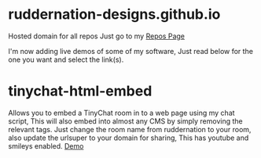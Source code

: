 # ruddernation-designs.github.io
Hosted domain for all repos
Just go to my <a href="https://ruddernation-designs.github.io">Repos Page</a>

I'm now adding live demos of some of my software, Just read below for the one you want and select the link(s).

# tinychat-html-embed
Allows you to embed a TinyChat room in to a web page using my chat script,
This will also embed into almost any CMS by simply removing the relevant tags.
Just change the room name from ruddernation to your room, also update the urlsuper to your domain for sharing,
This has youtube and smileys enabled.
<a href="http://ruddernation-designs.github.io" target="_blank" title="TinyChat Embed Demo">Demo</a>


